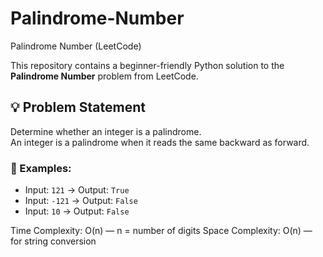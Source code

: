 # Palindrome-Number


 Palindrome Number (LeetCode)

This repository contains a beginner-friendly Python solution to the **Palindrome Number** problem from LeetCode.

## 💡 Problem Statement
Determine whether an integer is a palindrome.  
An integer is a palindrome when it reads the same backward as forward.

### 🧪 Examples:
- Input: `121` → Output: `True`  
- Input: `-121` → Output: `False`  
- Input: `10` → Output: `False`

Time Complexity: O(n) — n = number of digits
Space Complexity: O(n) — for string conversion

